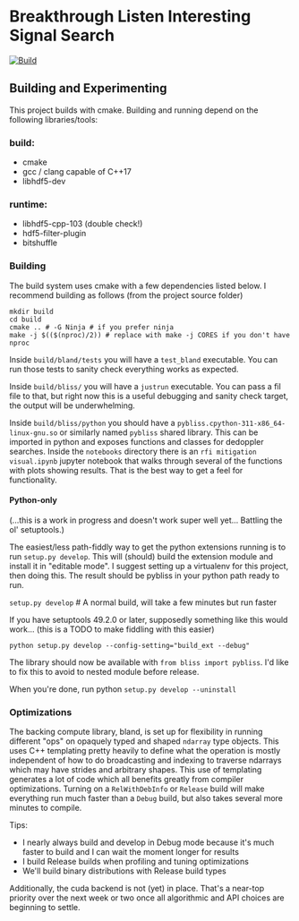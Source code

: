 
# Breakthrough Listen Interesting Signal Search

<p align="center">

[![Build](https://github.com/n-west/bliss/actions/workflows/build-and-test.yml/badge.svg)](https://github.com/n-west/bliss/actions/workflows/build-and-test.yml)

</p>


## Building and Experimenting

This project builds with cmake. Building and running depend on the following libraries/tools:

### build:

* cmake
* gcc / clang capable of C++17
* libhdf5-dev


### runtime:

* libhdf5-cpp-103 (double check!)
* hdf5-filter-plugin
* bitshuffle


### Building

The build system uses cmake with a few dependencies listed below. I recommend building as follows (from the project source folder)

```
mkdir build
cd build
cmake .. # -G Ninja # if you prefer ninja
make -j $(($(nproc)/2)) # replace with make -j CORES if you don't have nproc
```

Inside `build/bland/tests` you will have a `test_bland` executable. You can run those tests to sanity check everything works as expected.

Inside `build/bliss/` you will have a `justrun` executable. You can pass a fil file to that, but right now this is a useful debugging and sanity check target, the output will be underwhelming.

Inside `build/bliss/python` you should have a `pybliss.cpython-311-x86_64-linux-gnu.so` or similarly named `pybliss` shared library. This can be imported in python and exposes functions and classes for dedoppler searches. Inside the `notebooks` directory there is an `rfi mitigation visual.ipynb` jupyter notebook that walks through several of the functions with plots showing results. That is the best way to get a feel for functionality.

#### Python-only

(...this is a work in progress and doesn't work super well yet... Battling the ol' setuptools.)

The easiest/less path-fiddly way to get the python extensions running is to run `setup.py develop`. This will (should) build the extension module and install it in "editable mode". I suggest setting up a virtualenv for this project, then doing this. The result should be pybliss in your python path ready to run.

`setup.py develop` # A normal build, will take a few minutes but run faster


If you have setuptools 49.2.0 or later, supposedly something like this would work... (this is a TODO to make fiddling with this easier)
```
python setup.py develop --config-setting="build_ext --debug"
```

The library should now be available with `from bliss import pybliss`. I'd like to fix this to avoid to nested module before release.

When you're done, run python `setup.py develop --uninstall`


### Optimizations

The backing compute library, bland, is set up for flexibility in running different "ops" on opaquely typed and shaped `ndarray` type objects. This uses C++ templating pretty heavily to define what the operation is mostly independent of how to do broadcasting and indexing to traverse ndarrays which may have strides and arbitrary shapes. This use of templating generates a lot of code which all benefits greatly from compiler optimizations. Turning on a `RelWithDebInfo` or `Release` build will make everything run much faster than a `Debug` build, but also takes several more minutes to compile.

Tips:
 * I nearly always build and develop in Debug mode because it's much faster to build and I can wait the moment longer for results
 * I build Release builds when profiling and tuning optimizations
 * We'll build binary distributions with Release build types

Additionally, the cuda backend is not (yet) in place. That's a near-top priority over the next week or two once all algorithmic and API choices are beginning to settle.
